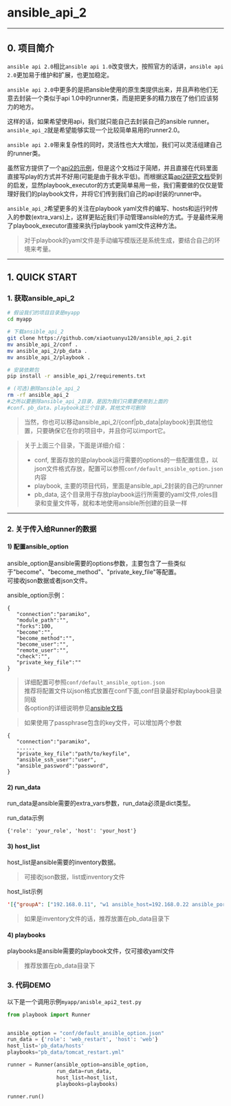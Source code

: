 # ansible_api_2

---

## 0. 项目简介
`ansible api 2.0`相比`ansible api 1.0`改变很大，按照官方的话讲，`ansible api 2.0`更加易于维护和扩展，也更加稳定。  

`ansible api 2.0`中更多的是把ansible使用的原生类提供出来，并且声称他们无意去封装一个类似于api 1.0中的runner类，而是把更多的精力放在了他们应该努力的地方。  

这样的话，如果希望使用api，我们就只能自己去封装自己的ansible runner。`ansible_api_2`就是希望能够实现一个比较简单易用的runner2.0。

`ansible api 2.0`带来复杂性的同时，灵活性也大大增加，我们可以灵活组建自己的runner类。  

虽然官方提供了一个[api2的示例](http://docs.ansible.com/ansible/dev_guide/developing_api.html)，但是这个文档过于简陋，并且直接在代码里面直接写play的方式并不好用(可能是由于我水平低)。而根据这篇[api2研究文档](https://serversforhackers.com/running-ansible-2-programmatically)受到的启发，显然playbook_executor的方式更简单易用一些，我们需要做的仅仅是管理好我们的playbook文件，并将它们传到我们自己的api封装的runner中。  

`ansible_api_2`希望更多的关注在playbook yaml文件的编写、hosts和运行时传入的参数(extra_vars)上，这样更贴近我们手动管理ansible的方式。于是最终采用了playbook_executor直接来执行playbook yaml文件这种方法。
> 对于playbook的yaml文件是手动编写模版还是系统生成，要结合自己的环境来考量。

---
## 1. QUICK START
### 1. 获取ansible_api_2
``` bash
# 假设我们的项目目录是myapp
cd myapp

# 下载ansible_api_2
git clone https://github.com/xiaotuanyu120/ansible_api_2.git
mv ansible_api_2/conf .
mv ansible_api_2/pb_data .
mv ansible_api_2/playbook .

# 安装依赖包
pip install -r ansible_api_2/requirements.txt

# (可选)删除ansible_api_2
rm -rf ansible_api_2
#之所以要删除ansible_api_2目录，是因为我们只需要使用到上面的
#conf、pb_data、playbook这三个目录，其他文件可删除
```
> 当然，你也可以移动ansible_api_2/{conf|pb_data|playbook}到其他位置，只要确保它在你的项目中，并且你可以import它。

> 关于上面三个目录，下面是详细介绍：
> - conf, 里面存放的是playbook运行需要的options的一些配置信息，以json文件格式存放，配置可以参照`conf/default_ansible_option.json`内容
> - playbook, 主要的项目代码，里面是ansible_api_2封装的自己的runner
> - pb_data, 这个目录用于存放playbook运行所需要的yaml文件,roles目录和变量文件等，就和本地使用ansible所创建的目录一样

---

### 2. 关于传入给Runner的数据
#### 1) 配置ansible_option
ansible_option是ansible需要的options参数，主要包含了一些类似于"become"、"become_method"、"private_key_file"等配置。  
可接收json数据或者json文件。  

ansible_option示例：
```
{
   "connection":"paramiko",
   "module_path":"",
   "forks":100,
   "become":"",
   "become_method":"",
   "become_user":"",
   "remote_user":"",
   "check":"",
   "private_key_file":""
}
```
> 详细配置可参照`conf/default_ansible_option.json`  
推荐将配置文件以json格式放置在conf下面,conf目录最好和playbook目录同级  
各option的详细说明参见[ansible文档](http://docs.ansible.com/ansible/intro_configuration.html)

> 如果使用了passphrase包含的key文件，可以增加两个参数
```
{
   "connection":"paramiko",
   ......
   "private_key_file":"path/to/keyfile",
   "ansible_ssh_user":"user",
   "ansible_password":"password",
}
```

#### 2) run_data
run_data是ansible需要的extra_vars参数，run_data必须是dict类型。  

run_data示例
```
{'role': 'your_role', 'host': 'your_host'}
```

#### 3) host_list
host_list是ansible需要的inventory数据。  
> 可接收json数据，list或inventory文件  

host_list示例
``` json
'[{"groupA": ["192.168.0.11", "w1 ansible_host=192.168.0.22 ansible_port=222"]}, {"groupB": ["192.168.0.11"]}, "192.168.0.1"]'
```
> 如果是inventory文件的话，推荐放置在pb_data目录下

#### 4) playbooks
playbooks是ansible需要的playbook文件，仅可接收yaml文件
> 推荐放置在pb_data目录下

### 3. 代码DEMO
以下是一个调用示例`myapp/anisble_api2_test.py`
``` python
from playbook import Runner


ansible_option = "conf/default_ansible_option.json"
run_data = {'role': 'web_restart', 'host': 'web'}
host_list='pb_data/hosts'
playbooks="pb_data/tomcat_restart.yml"

runner = Runner(ansible_option=ansible_option,
                run_data=run_data,
                host_list=host_list,
                playbooks=playbooks)

runner.run()
```
